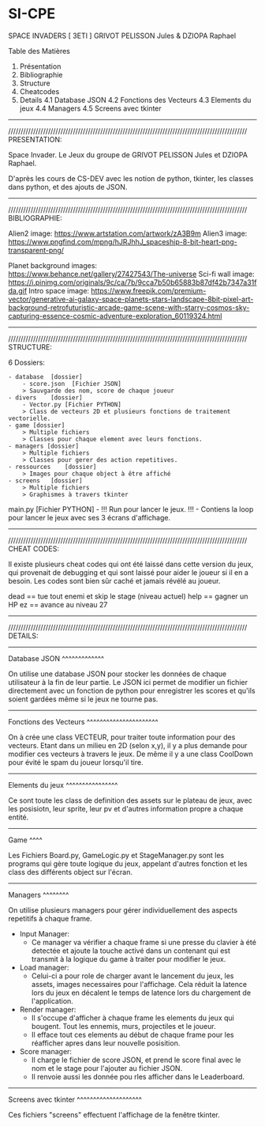# SI-CPE

SPACE INVADERS  [ 3ETI ]
GRIVOT PELISSON Jules & DZIOPA Raphael

Table des Matières 

1. Présentation
2. Bibliographie
3. Structure
4. Cheatcodes
5. Details
    4.1 Database JSON
    4.2 Fonctions des Vecteurs
    4.3 Elements du jeux
    4.4 Managers
    4.5 Screens avec tkinter

________________________________________________________________________________________________
////////////////////////////////////////////////////////////////////////////////////////////////
PRESENTATION:

Space Invader. Le Jeux du groupe de GRIVOT PELISSON Jules et DZIOPA Raphael.

D'après les cours de CS-DEV avec les notion de python, tkinter, les classes dans python, et des ajouts de JSON.
________________________________________________________________________________________________
////////////////////////////////////////////////////////////////////////////////////////////////
BIBLIOGRAPHIE:

Alien2 image: https://www.artstation.com/artwork/zA3B9m
Alien3 image: https://www.pngfind.com/mpng/hJRJhhJ_spaceship-8-bit-heart-png-transparent-png/ 

Planet background images: https://www.behance.net/gallery/27427543/The-universe 
Sci-fi wall image: https://i.pinimg.com/originals/9c/ca/7b/9cca7b50b65883b87df42b7347a31fda.gif 
Intro space image: https://www.freepik.com/premium-vector/generative-ai-galaxy-space-planets-stars-landscape-8bit-pixel-art-background-retrofuturistic-arcade-game-scene-with-starry-cosmos-sky-capturing-essence-cosmic-adventure-exploration_60119324.html 
________________________________________________________________________________________________
////////////////////////////////////////////////////////////////////////////////////////////////
STRUCTURE:

6 Dossiers:

    - database  [dossier]
        - score.json  [Fichier JSON]
        > Sauvgarde des nom, score de chaque joueur
    - divers    [dossier]
        - Vector.py [Fichier PYTHON]
        > Class de vecteurs 2D et plusieurs fonctions de traitement vectorielle.
    - game [dossier]
        > Multiple fichiers
        > Classes pour chaque element avec leurs fonctions.
    - managers [dossier]
        > Multiple fichiers
        > Classes pour gerer des action repetitives.
    - ressources    [dossier]
        > Images pour chaque object à être affiché
    - screens   [dossier]
        > Multiple fichiers
        > Graphismes à travers tkinter

main.py [Fichier PYTHON]
    - !!! Run pour lancer le jeux. !!!
    - Contiens la loop pour lancer le jeux avec ses 3 écrans d'affichage.
________________________________________________________________________________________________
////////////////////////////////////////////////////////////////////////////////////////////////
CHEAT CODES:

Il existe plusieurs cheat codes qui ont été laissé dans cette version du jeux, qui provenait de debugging et qui sont laissé pour aider le joueur si il en a besoin. Les codes sont bien sûr caché et jamais révélé au joueur.

dead == tue tout enemi et skip le stage (niveau actuel)
help == gagner un HP
ez == avance au niveau 27 
________________________________________________________________________________________________
////////////////////////////////////////////////////////////////////////////////////////////////
DETAILS:

_____________
Database JSON
^^^^^^^^^^^^^

On utilise une database JSON pour stocker les données de chaque utilisateur à la fin de leur partie.
Le JSON ici permet de modifier un fichier directement avec un fonction de python pour enregistrer les scores et qu'ils soient gardées même si le jeux ne tourne pas.

______________________
Fonctions des Vecteurs
^^^^^^^^^^^^^^^^^^^^^^

On à crée une class VECTEUR, pour traiter toute information pour des vecteurs.
Etant dans un milieu en 2D (selon x,y), il y a plus demande pour modifier ces vecteurs à travers le jeux.
De même il y a une class CoolDown pour évité le spam du joueur lorsqu'il tire.

________________
Elements du jeux
^^^^^^^^^^^^^^^^

Ce sont toute les class de definition des assets sur le plateau de jeux, avec les posisiotn, leur sprite,
leur pv et d'autres information propre a chaque entité.

____
Game
^^^^

Les Fichiers Board.py, GameLogic.py et StageManager.py sont les programs qui gère toute logique du jeux,
appelant d'autres fonction et les class des différents object sur l'écran.

________
Managers
^^^^^^^^

On utilise plusieurs managers pour gérer individuellement des aspects repetitifs à chaque frame.

- Input Manager:
    - Ce manager va vérifier a chaque frame si une presse du clavier à été detectée et ajoute la touche activé dans un contenant qui est transmit à la logique du game à traiter pour modifier le jeux.
- Load manager:
    - Celui-ci a pour role de charger avant le lancement du jeux, les assets, images necessaires pour l'affichage. Cela réduit la latence lors du jeux en décalent le temps de latence lors du chargement de l'application.
- Render manager:
    - Il s'occupe d'afficher à chaque frame les elements du jeux qui bougent. Tout les ennemis, murs, projectiles et le joueur. 
    - Il efface tout ces elements au début de chaque frame pour les réafficher apres dans leur nouvelle posisition.
- Score manager:
    - Il charge le fichier de score JSON, et prend le score final avec le nom et le stage pour l'ajouter au fichier JSON.
    - Il renvoie aussi les donnée pou rles afficher dans le Leaderboard.
____________________
Screens avec tkinter
^^^^^^^^^^^^^^^^^^^^

Ces fichiers "screens" effectuent l'affichage de la fenêtre tkinter.
